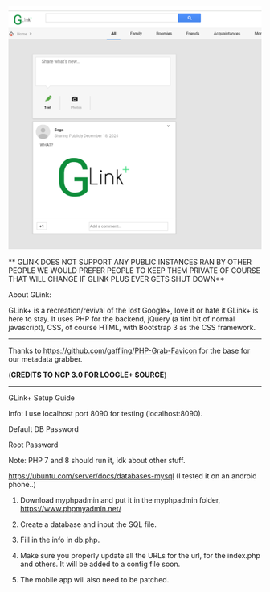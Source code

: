 
![alt text](https://raw.githubusercontent.com/HydraKinomno/GLink-Social/refs/heads/main/glink%20ss.png)

** GLINK DOES NOT SUPPORT ANY PUBLIC INSTANCES RAN BY OTHER PEOPLE WE 
WOULD PREFER PEOPLE TO KEEP THEM PRIVATE OF COURSE THAT WILL CHANGE IF GLINK
PLUS EVER GETS SHUT DOWN**

About GLink:

GLink+ is a recreation/revival of the lost Google+, love it or hate it GLink+ is here to stay.
It uses PHP for the backend, jQuery (a tint bit of normal javascript), CSS, of course HTML,
with Bootstrap 3 as the CSS framework.

<hr>

Thanks to https://github.com/gaffling/PHP-Grab-Favicon for the base for our metadata grabber.

(**CREDITS TO NCP 3.0 FOR LOOGLE+ SOURCE**)

<hr>

GLink+ Setup Guide

Info: I use localhost port 8090 for testing (localhost:8090).

Default DB Password

Root
Password

Note: PHP 7 and 8 should run it, idk about other stuff.

https://ubuntu.com/server/docs/databases-mysql (I tested it on an android phone..)

1. Download myphpadmin and put it in the myphpadmin folder, https://www.phpmyadmin.net/

2. Create a database and input the SQL file.

3. Fill in the info in db.php.

4. Make sure you properly update all the URLs for the url, for the index.php and others. It will be added to a config file soon.

5. The mobile app will also need to be patched.
